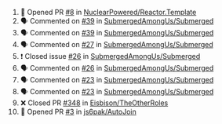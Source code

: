 <!--START_SECTION:activity-->
1. 💪 Opened PR [#8](https://github.com/NuclearPowered/Reactor.Template/pull/8) in [NuclearPowered/Reactor.Template](https://github.com/NuclearPowered/Reactor.Template)
2. 🗣 Commented on [#39](https://github.com/SubmergedAmongUs/Submerged/issues/39) in [SubmergedAmongUs/Submerged](https://github.com/SubmergedAmongUs/Submerged)
3. 🗣 Commented on [#39](https://github.com/SubmergedAmongUs/Submerged/issues/39) in [SubmergedAmongUs/Submerged](https://github.com/SubmergedAmongUs/Submerged)
4. 🗣 Commented on [#27](https://github.com/SubmergedAmongUs/Submerged/issues/27) in [SubmergedAmongUs/Submerged](https://github.com/SubmergedAmongUs/Submerged)
5. ❗️ Closed issue [#26](https://github.com/SubmergedAmongUs/Submerged/issues/26) in [SubmergedAmongUs/Submerged](https://github.com/SubmergedAmongUs/Submerged)
6. 🗣 Commented on [#26](https://github.com/SubmergedAmongUs/Submerged/issues/26) in [SubmergedAmongUs/Submerged](https://github.com/SubmergedAmongUs/Submerged)
7. 🗣 Commented on [#23](https://github.com/SubmergedAmongUs/Submerged/issues/23) in [SubmergedAmongUs/Submerged](https://github.com/SubmergedAmongUs/Submerged)
8. 🗣 Commented on [#23](https://github.com/SubmergedAmongUs/Submerged/issues/23) in [SubmergedAmongUs/Submerged](https://github.com/SubmergedAmongUs/Submerged)
9. ❌ Closed PR [#348](https://github.com/Eisbison/TheOtherRoles/pull/348) in [Eisbison/TheOtherRoles](https://github.com/Eisbison/TheOtherRoles)
10. 💪 Opened PR [#3](https://github.com/js6pak/AutoJoin/pull/3) in [js6pak/AutoJoin](https://github.com/js6pak/AutoJoin)
<!--END_SECTION:activity-->